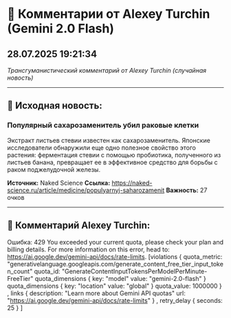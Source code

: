 # 💬 Комментарии от Alexey Turchin (Gemini 2.0 Flash)
## 28.07.2025 19:21:34

*Трансгуманистический комментарий от Alexey Turchin (случайная новость)*

---

## 📰 Исходная новость:

### Популярный сахарозаменитель убил раковые клетки

Экстракт листьев стевии известен как сахарозаменитель. Японские исследователи обнаружили еще одно полезное свойство этого растения: ферментация стевии с помощью пробиотика, полученного из листьев банана, превращает ее в эффективное средство для борьбы с раком поджелудочной железы.

**Источник:** Naked Science
**Ссылка:** https://naked-science.ru/article/medicine/populyarnyj-saharozamenit
**Важность:** 27 очков

---

## 💬 Комментарий Alexey Turchin:

Ошибка: 429 You exceeded your current quota, please check your plan and billing details. For more information on this error, head to: https://ai.google.dev/gemini-api/docs/rate-limits. [violations {
  quota_metric: "generativelanguage.googleapis.com/generate_content_free_tier_input_token_count"
  quota_id: "GenerateContentInputTokensPerModelPerMinute-FreeTier"
  quota_dimensions {
    key: "model"
    value: "gemini-2.0-flash"
  }
  quota_dimensions {
    key: "location"
    value: "global"
  }
  quota_value: 1000000
}
, links {
  description: "Learn more about Gemini API quotas"
  url: "https://ai.google.dev/gemini-api/docs/rate-limits"
}
, retry_delay {
  seconds: 25
}
]

